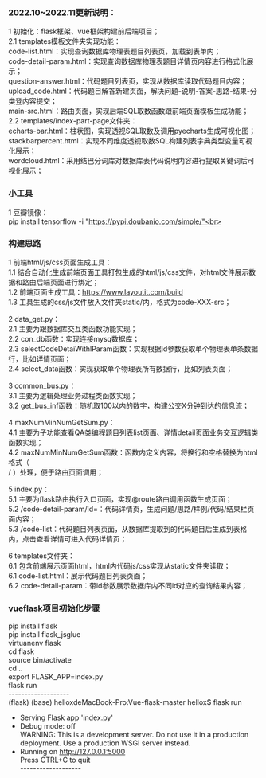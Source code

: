 ### 2022.10~2022.11更新说明：<br>
1 初始化：flask框架、vue框架构建前后端项目；<br>
2.1 templates模板文件夹实现功能：<br>
code-list.html：实现查询数据库物理表题目列表页，加载到表单内；<br>
code-detail-param.html：实现查询数据库物理表题目详情页内容进行格式化展示；<br>
question-answer.html：代码题目列表页，实现从数据库读取代码题目内容；<br>
upload_code.html：代码题目解答新建页面，解决问题-说明-答案-思路-结果-分类登内容提交；<br>
main-src.html：路由页面，实现后端SQL取数函数跟前端页面模板生成功能；<br>
2.2 templates/index-part-page文件夹：<br>
echarts-bar.html：柱状图，实现透视SQL取数及调用pyecharts生成可视化图；<br>
stackbarpercent.html：实现不同维度透视取数SQL构建列表字典类型变量可视化展示；<br>
wordcloud.html：采用结巴分词库对数据库表代码说明内容进行提取关键词后可视化展示；<br>

### 小工具<br>
1 豆瓣镜像：<br>
pip install tensorflow -i "https://pypi.doubanio.com/simple/"<br>

### 构建思路<br>

1 前端html/js/css页面生成工具：<br>
1.1 结合自动化生成前端页面工具打包生成的html/js/css文件，对html文件展示数据和路由后端页面进行绑定；<br>
1.2 前端页面生成工具：https://www.layoutit.com/build<br>
1.3 工具生成的css/js文件放入文件夹static/内，格式为code-XXX-src；<br>

2 data_get.py：<br>
2.1 主要为跟数据库交互类函数功能实现；<br>
2.2 con_db函数：实现连接mysq数据库；<br>
2.3 selectCodeDetaiWithlParam函数：实现根据id参数获取单个物理表单条数据行，比如详情页面；<br>
2.4 select_data函数：实现获取单个物理表所有数据行，比如列表页面；<br>

3 common_bus.py：<br>
3.1 主要为逻辑处理业务过程类函数实现；<br>
3.2 get_bus_inf函数：随机取100以内的数字，构建公交X分钟到达的信息流；<br>

4 maxNumMinNumGetSum.py：<br>
4.1 主要为子功能查看QA类编程题目列表list页面、详情detail页面业务交互逻辑类函数实现；<br>
4.2 maxNumMinNumGetSum函数：函数内定义内容，将换行和空格替换为html格式（<br>/&nbsp;）处理，便于路由页面调用；<br>

5 index.py：<br>
5.1 主要为flask路由执行入口页面，实现@route路由调用函数生成页面；<br>
5.2 /code-detail-param/id=<id>：代码详情页，生成问题/思路/样例/代码/结果栏页面内容；<br>
    5.3 /code-list：代码题目列表页面，从数据库提取到的代码题目后生成到表格内，点击查看详情可进入代码详情页；<br>

6 templates文件夹：<br>
6.1 包含前端展示页面html，html内代码js/css实现从static文件夹读取；<br>
6.1 code-list.html：展示代码题目列表页面；<br>
6.2 code-detail-param：带id参数展示数据库内不同id对应的查询结果内容；<br>

### vueflask项目初始化步骤<br>

pip install flask<br>
pip install flask_jsglue<br>
virtuanenv flask<br>
cd flask<br>
source bin/activate<br>
cd ..<br>
export FLASK_APP=index.py<br>
flask run<br>
-------------------<br>
(flask) (base) helloxdeMacBook-Pro:Vue-flask-master hellox$ flask run<br>
* Serving Flask app 'index.py'<br>
* Debug mode: off<br>
WARNING: This is a development server. Do not use it in a production deployment. Use a production WSGI server instead.
* Running on http://127.0.0.1:5000<br>
Press CTRL+C to quit<br>
-------------------<br>